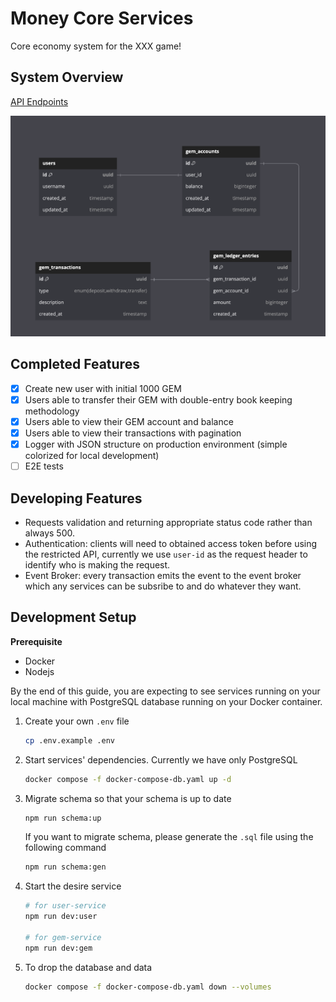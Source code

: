 # Money Core Services

Core economy system for the XXX game!

## System Overview

[API Endpoints](./docs/API.md)

![Database Schema](./docs/dbdiagram.png)

## Completed Features

- [x] Create new user with initial 1000 GEM
- [x] Users able to transfer their GEM with double-entry book keeping methodology
- [x] Users able to view their GEM account and balance
- [x] Users able to view their transactions with pagination
- [x] Logger with JSON structure on production environment (simple colorized for local development)
- [ ] E2E tests

## Developing Features

- Requests validation and returning appropriate status code rather than always 500.
- Authentication: clients will need to obtained access token before using the restricted API, currently we use `user-id` as the request header to identify who is making the request.
- Event Broker: every transaction emits the event to the event broker which any services can be subsribe to and do whatever they want.

## Development Setup

**Prerequisite**

- Docker
- Nodejs

By the end of this guide, you are expecting to see services running on your local machine with PostgreSQL database running on your Docker container.

1. Create your own `.env` file

   ```sh
   cp .env.example .env
   ```

2. Start services' dependencies. Currently we have only PostgreSQL

   ```sh
   docker compose -f docker-compose-db.yaml up -d
   ```

3. Migrate schema so that your schema is up to date

   ```sh
   npm run schema:up
   ```

   If you want to migrate schema, please generate the `.sql` file using the following command

   ```sh
   npm run schema:gen
   ```

4. Start the desire service

   ```sh
   # for user-service
   npm run dev:user

   # for gem-service
   npm run dev:gem
   ```

5. To drop the database and data

   ```sh
   docker compose -f docker-compose-db.yaml down --volumes
   ```
